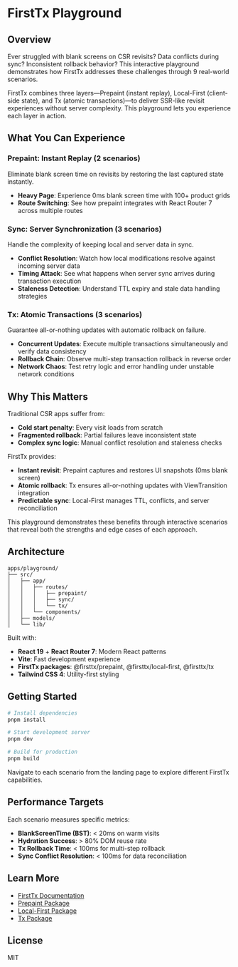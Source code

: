 # FirstTx Playground

## Overview

Ever struggled with blank screens on CSR revisits? Data conflicts during sync? Inconsistent rollback behavior? This interactive playground demonstrates how FirstTx addresses these challenges through 9 real-world scenarios.

FirstTx combines three layers—Prepaint (instant replay), Local-First (client-side state), and Tx (atomic transactions)—to deliver SSR-like revisit experiences without server complexity. This playground lets you experience each layer in action.

## What You Can Experience

### Prepaint: Instant Replay (2 scenarios)

Eliminate blank screen time on revisits by restoring the last captured state instantly.

- **Heavy Page**: Experience 0ms blank screen time with 100+ product grids
- **Route Switching**: See how prepaint integrates with React Router 7 across multiple routes

### Sync: Server Synchronization (3 scenarios)

Handle the complexity of keeping local and server data in sync.

- **Conflict Resolution**: Watch how local modifications resolve against incoming server data
- **Timing Attack**: See what happens when server sync arrives during transaction execution
- **Staleness Detection**: Understand TTL expiry and stale data handling strategies

### Tx: Atomic Transactions (3 scenarios)

Guarantee all-or-nothing updates with automatic rollback on failure.

- **Concurrent Updates**: Execute multiple transactions simultaneously and verify data consistency
- **Rollback Chain**: Observe multi-step transaction rollback in reverse order
- **Network Chaos**: Test retry logic and error handling under unstable network conditions

## Why This Matters

Traditional CSR apps suffer from:

- **Cold start penalty**: Every visit loads from scratch
- **Fragmented rollback**: Partial failures leave inconsistent state
- **Complex sync logic**: Manual conflict resolution and staleness checks

FirstTx provides:

- **Instant revisit**: Prepaint captures and restores UI snapshots (0ms blank screen)
- **Atomic rollback**: Tx ensures all-or-nothing updates with ViewTransition integration
- **Predictable sync**: Local-First manages TTL, conflicts, and server reconciliation

This playground demonstrates these benefits through interactive scenarios that reveal both the strengths and edge cases of each approach.

## Architecture

```
apps/playground/
├── src/
│   ├── app/
│   │   ├── routes/
│   │   │   ├── prepaint/
│   │   │   ├── sync/
│   │   │   └── tx/
│   │   └── components/
│   ├── models/
│   └── lib/
```

Built with:

- **React 19** + **React Router 7**: Modern React patterns
- **Vite**: Fast development experience
- **FirstTx packages**: @firsttx/prepaint, @firsttx/local-first, @firsttx/tx
- **Tailwind CSS 4**: Utility-first styling

## Getting Started

```bash
# Install dependencies
pnpm install

# Start development server
pnpm dev

# Build for production
pnpm build
```

Navigate to each scenario from the landing page to explore different FirstTx capabilities.

## Performance Targets

Each scenario measures specific metrics:

- **BlankScreenTime (BST)**: < 20ms on warm visits
- **Hydration Success**: > 80% DOM reuse rate
- **Tx Rollback Time**: < 100ms for multi-step rollback
- **Sync Conflict Resolution**: < 100ms for data reconciliation

## Learn More

- [FirstTx Documentation](../../README.md)
- [Prepaint Package](../../packages/prepaint)
- [Local-First Package](../../packages/local-first)
- [Tx Package](../../packages/tx)

## License

MIT
